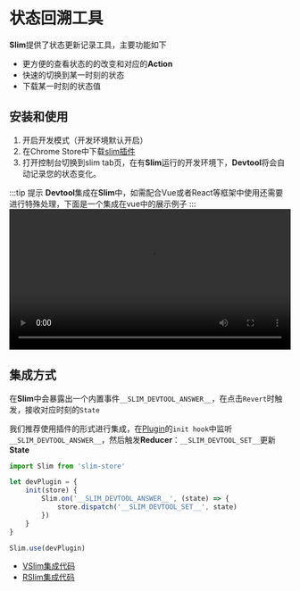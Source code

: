 # 状态回溯工具

**Slim**提供了状态更新记录工具，主要功能如下

* 更方便的查看状态的的改变和对应的**Action**
* 快速的切换到某一时刻的状态
* 下载某一时刻的状态值

## 安装和使用

1. 开启开发模式（开发环境默认开启）
2. 在Chrome Store中下载[slim插件](https://chrome.google.com/webstore/detail/slimpanel/hpociphbnifckigemlmlohmnkglehfhj)
3. 打开控制台切换到slim tab页，在有**Slim**运行的开发环境下，**Devtool**将会自动记录您的状态变化。 

:::tip 提示
**Devtool**集成在**Slim**中，如需配合Vue或者React等框架中使用还需要进行特殊处理，下面是一个集成在vue中的展示例子
:::
<video width="100%" controls>
  <source src="/slimdocs/devtool.webm" type="video/webm">
  Your browser does not support the video tag.
</video> 

## 集成方式

在**Slim**中会暴露出一个内置事件`__SLIM_DEVTOOL_ANSWER__`，在点击`Revert`时触发，接收对应时刻的`State`

我们推荐使用插件的形式进行集成，在[Plugin](/zh/plugin.html)的`init hook`中监听`__SLIM_DEVTOOL_ANSWER__`，然后触发**Reducer**：`__SLIM_DEVTOOL_SET__`更新**State**
```javascript
import Slim from 'slim-store'

let devPlugin = {
    init(store) {
        Slim.on('__SLIM_DEVTOOL_ANSWER__', (state) => {
            store.dispatch('__SLIM_DEVTOOL_SET__', state)
        })
    }
}

Slim.use(devPlugin)
```

* [VSlim集成代码](https://github.com/victor0210/slim/blob/master/src/vslim/index.js)
* [RSlim集成代码](https://github.com/victor0210/slim/blob/master/src/rslim/index.js)
